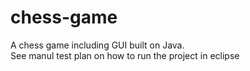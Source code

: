 # chess-game
A chess game including GUI built on Java.  
See manul test plan on how to run the project in eclipse
